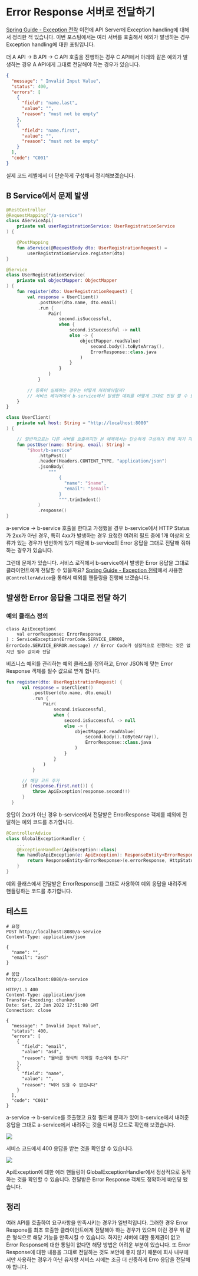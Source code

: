 # Error Response 서버로 전달하기

[Spring Guide - Exception 전략](https://cheese10yun.github.io/spring-guide-exception/) 이전에 API Server에 Exception handling에 대해서 정리한 적 있습니다. 이번 포스팅에서는 여러 서버를 호출해서 예외가 발생하는 경우 Exception handling에 대한 포팅입니다.

더 A API -> B API -> C API 호출을 진행하는 경우 C API에서 아래와 같은 예외가 발생하는 경우 A API에게 그대로 전달해야 하는 경우가 있습니다.

```json
{
  "message": " Invalid Input Value",
  "status": 400,
  "errors": [
    {
      "field": "name.last",
      "value": "",
      "reason": "must not be empty"
    },
    {
      "field": "name.first",
      "value": "",
      "reason": "must not be empty"
    }
  ],
  "code": "C001"
}
```

실제 코드 레벨에서 더 단순하게 구성해서 정리해보겠습니다.

## B Service에서 문제 발생

```kotlin
@RestController
@RequestMapping("/a-service")
class AServiceApi(
    private val userRegistrationService: UserRegistrationService
) {

    @PostMapping
    fun aService(@RequestBody dto: UserRegistrationRequest) =
        userRegistrationService.register(dto)
}

@Service
class UserRegistrationService(
    private val objectMapper: ObjectMapper
) {
    fun register(dto: UserRegistrationRequest) {
        val response = UserClient()
            .postUser(dto.name, dto.email)
            .run {
                Pair(
                    second.isSuccessful,
                    when {
                        second.isSuccessful -> null
                        else -> {
                            objectMapper.readValue(
                                second.body().toByteArray(),
                                ErrorResponse::class.java
                            )
                        }
                    }
                )
            }
        
        // 등록이 실패하는 경우는 어떻게 처리해야할까?
        // 서비스 레이어에서 b-service에서 발생한 예외를 어떻게 그대로 전달 할 수 있을까?
    }
}

class UserClient(
    private val host: String = "http://localhost:8080"
) {

    // 일반적으로는 다른 서버를 호출하지만 본 예제에서는 단순하게 구성하기 위해 자기 자신을 호출하게 진행
    fun postUser(name: String, email: String) =
        "$host/b-service"
            .httpPost()
            .header(Headers.CONTENT_TYPE, "application/json")
            .jsonBody(
                """
                    {
                      "name": "$name",
                      "email": "$email"
                    }
                    """.trimIndent()
            )
            .response()
}
```
a-service -> b-service 호출을 한다고 가정했을 경우 b-service에서 HTTP Status가 2xx가 아닌 경우, 특히 4xx가 발생하는 경우 요청한 여려의 필드 중에 1개 이상의 오류가 있는 경우가 빈번하게 있기 때문에 b-service의 Error 응답을 그대로 전달해 줘야 하는 경우가 있습니다.

그런데 문제가 있습니다. 서비스 로직에서 b-service에서 발생한 Error 응답을 그대로 클라이언트에게 전달할 수 있을까요? [Spring Guide - Exception 전략](https://cheese10yun.github.io/spring-guide-exception/)에서 사용한 `@ControllerAdvice`을 통해서 예외를 핸들링을 진행해 보겠습니다.

## 발생한 Error 응답을 그대로 전달 하기

### 예외 클래스 정의
```
class ApiException(
    val errorResponse: ErrorResponse
) : ServiceException(ErrorCode.SERVICE_ERROR, ErrorCode.SERVICE_ERROR.message) // Error Code가 실질적으로 진행하는 것은 없지만 필수 값이라 전달
```

비즈니스 예외를 관리하는 예외 클래스를 정의하고, Error JSON에 맞는 Error Response 객체를 필수 값으로 받게 합니다.

```kotlin
fun register(dto: UserRegistrationRequest) {
      val response = UserClient()
          .postUser(dto.name, dto.email)
          .run {
              Pair(
                  second.isSuccessful,
                  when {
                      second.isSuccessful -> null
                      else -> {
                          objectMapper.readValue(
                              second.body().toByteArray(),
                              ErrorResponse::class.java
                          )
                      }
                  }
              )
          }

      // 해당 코드 추가
      if (response.first.not()) {
          throw ApiException(response.second!!)
      }
  }
```

응답이 2xx가 아닌 경우 b-service에서 전달받은 ErrorResponse 객체를 예외에 전달하는 예외 코드를 추가합니다.


```kotlin
@ControllerAdvice
class GlobalExceptionHandler {
    ...
    @ExceptionHandler(ApiException::class)
    fun handleApiException(e: ApiException): ResponseEntity<ErrorResponse> {
        return ResponseEntity<ErrorResponse>(e.errorResponse, HttpStatus.valueOf(e.errorResponse.status))
    }
}
```
예외 클래스에서 전달받은 ErrorResponse를 그대로 사용하여 예외 응답을 내려주게 핸들링하는 코드를 추가합니다.

## 테스트

```
# 요청
POST http://localhost:8080/a-service
Content-Type: application/json

{
  "name": "",
  "email": "asd"
}

# 응답
http://localhost:8080/a-service

HTTP/1.1 400 
Content-Type: application/json
Transfer-Encoding: chunked
Date: Sat, 22 Jan 2022 17:51:08 GMT
Connection: close

{
  "message": " Invalid Input Value",
  "status": 400,
  "errors": [
    {
      "field": "email",
      "value": "asd",
      "reason": "올바른 형식의 이메일 주소여야 합니다"
    },
    {
      "field": "name",
      "value": "",
      "reason": "비어 있을 수 없습니다"
    }
  ],
  "code": "C001"
}
```
a-service -> b-service를 호출했고 요청 필드에 문제가 있어 b-service에서 내려준 응답을 그대로 a-service에서 내려주는 것을 디버깅 모드로 확인해 보겠습니다.

![](/img/error-1.png)

서비스 코드에서 400 응답을 받는 것을 확인할 수 있습니다.

![](/img/error-2.png)


ApiException에 대한 에러 핸들링이 GlobalExceptionHandler에서 정상적으로 동작하는 것을 확인할 수 있습니다. 전달받은 Error Response 객체도 정확하게 바인딩 됐습니다.

## 정리

여러 API를 호출하여 요구사항을 만족시키는 경우가 일반적입니다. 그러한 경우 Error Respone를 최초 호출한 클라이언트에게 전달해야 하는 경우가 있으며 이런 경우 위 같은 형식으로 해당 기능을 만족시킬 수 있습니다. 하지만 서버에 대한 통제권이 없고 Error Response에 대한 통일이 없다면 해당 방법은 어려운 부분이 있습니다. 또 Error Response에 대한 내용을 그대로 전달하는 것도 보안에 좋지 않기 때문에 회사 내부에서만 사용하는 경우가 아닌 유저향 서비스 시에는 조금 더 신중하게 Erro 응답을 전달해야 합니다.